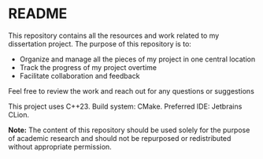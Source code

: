 # README

This repository contains all the resources and work related to my dissertation project. The purpose of this repository is to:

- Organize and manage all the pieces of my project in one central location
- Track the progress of my project overtime
- Facilitate collaboration and feedback

Feel free to review the work and reach out for any questions or suggestions

This project uses C++23. Build system: CMake. Preferred IDE: Jetbrains CLion.

**Note:** The content of this repository should be used solely for the purpose of academic research and should not be repurposed or redistributed without appropriate permission.